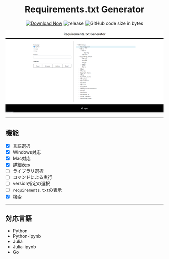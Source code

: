 <h1 align="center">Requirements.txt Generator</h1>

<div align="center">

 [![Download Now](https://img.shields.io/badge/-Download%20Now!-%2322A6F2)](https://github.com/ogty/RequirementsGenerator/releases/download/v1.0.5/RequirementsGenerator.zip)
 ![release](https://img.shields.io/github/v/release/ogty/RequirementsGenerator?style=social)
 ![GitHub code size in bytes](https://img.shields.io/github/languages/code-size/ogty/RequirementsGenerator?style=social)
 
</div>

![sample](./static/demo.gif)

***

## 機能

 - [x] 言語選択
 - [x] Windows対応
 - [x] Mac対応
 - [x] 詳細表示
 - [ ] ライブラリ選択
 - [ ] コマンドによる実行
 - [ ] version指定の選択
 - [ ] `requirements.txt`の表示
 - [x] 検索

***

## 対応言語

 - Python
 - Python-ipynb
 - Julia
 - Julia-ipynb
 - Go
